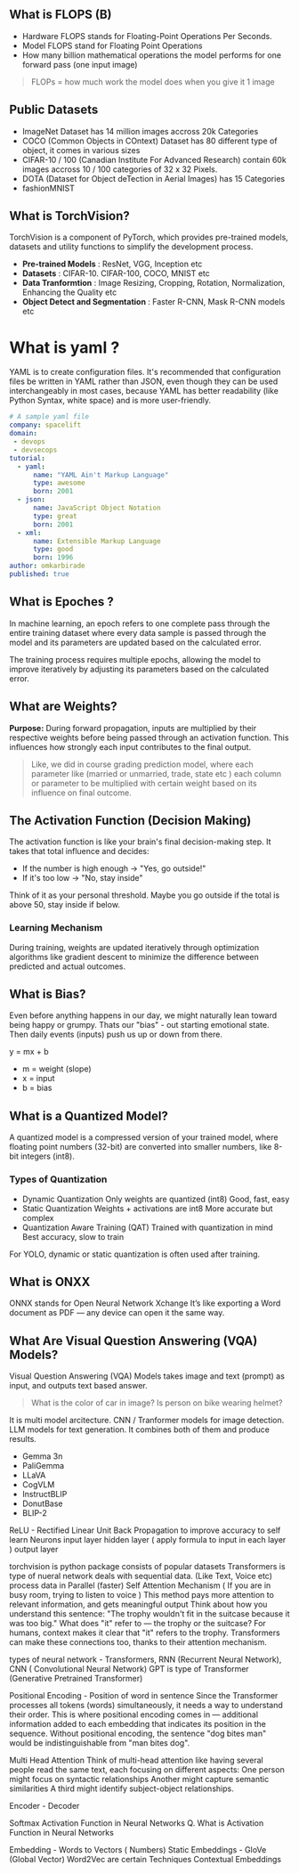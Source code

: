## What is FLOPS (B)
- Hardware FLOPS stands for Floating-Point Operations Per Seconds.
- Model FLOPS stand for Floating Point Operations
- How many billion mathematical operations the model performs for one forward pass (one input image)
> FLOPs = how much work the model does when you give it 1 image

## Public Datasets
- ImageNet Dataset has 14 million images accross 20k Categories
- COCO (Common Objects in COntext) Dataset has 80 different type of object, it comes in various sizes
- CIFAR-10 / 100 (Canadian Institute For Advanced Research) contain 60k images accross 10 / 100 categories of 32 x 32 Pixels.
- DOTA (Dataset for Object deTection in Aerial Images) has 15 Categories
- fashionMNIST

## What is TorchVision?
TorchVision is a component of PyTorch, which provides pre-trained models, datasets and utility functions to simplify the development process.
- **Pre-trained Models** : ResNet, VGG, Inception etc
- **Datasets** : CIFAR-10. CIFAR-100, COCO, MNIST etc
- **Data Tranformtion** : Image Resizing, Cropping, Rotation, Normalization, Enhancing the Quality etc
- **Object Detect and Segmentation** : Faster R-CNN, Mask R-CNN models etc

# What is yaml ?
YAML is to create configuration files. It's recommended that configuration files be written in YAML rather than JSON, even though they can be used interchangeably in most cases, because YAML has better readability (like Python Syntax, white space) and is more user-friendly.  


```yaml
# A sample yaml file
company: spacelift
domain:
 - devops
 - devsecops
tutorial:
  - yaml:
      name: "YAML Ain't Markup Language"
      type: awesome
      born: 2001
  - json:
      name: JavaScript Object Notation
      type: great
      born: 2001
  - xml:
      name: Extensible Markup Language
      type: good
      born: 1996
author: omkarbirade
published: true
```

## What is Epoches ?
In machine learning, an epoch refers to one complete pass through the entire training dataset where every data sample is passed through the model and its parameters are updated based on the calculated error. 

The training process requires multiple epochs, allowing the model to improve iteratively by adjusting its parameters based on the calculated error.

## What are Weights?
**Purpose:** During forward propagation, inputs are multiplied by their respective weights before being passed through an activation function. This influences how strongly each input contributes to the final output. 
> Like, we did in course grading prediction model, where each parameter like (married or unmarried, trade, state etc ) each column or parameter to be multiplied with certain weight based on its influence on final outcome.

## The Activation Function (Decision Making)
The activation function is like your brain's final decision-making step. It takes that total influence and decides:

- If the number is high enough → "Yes, go outside!"
- If it's too low → "No, stay inside"

Think of it as your personal threshold. Maybe you go outside if the total is above 50, stay inside if below.

### Learning Mechanism
During training, weights are updated iteratively through optimization algorithms like gradient descent to minimize the difference between predicted and actual outcomes.

## What is Bias?
Even before anything happens in our day, we might naturally lean toward being happy or grumpy. Thats our "bias" - out starting emotional state. Then daily events (inputs) push us up or down from there.

y = mx + b
- m = weight (slope)
- x = input
- b = bias

## What is a Quantized Model?
A quantized model is a compressed version of your trained model, where floating point numbers (32-bit) are converted into smaller numbers, like 8-bit integers (int8).

### Types of Quantization 
- Dynamic Quantization	Only weights are quantized (int8)	Good, fast, easy
- Static Quantization	Weights + activations are int8	More accurate but complex
- Quantization Aware Training (QAT)	Trained with quantization in mind	Best accuracy, slow to train

For YOLO, dynamic or static quantization is often used after training.

## What is ONXX
ONNX stands for Open Neural Network Xchange
 It’s like exporting a Word document as PDF — any device can open it the same way.

## What Are Visual Question Answering (VQA) Models?
Visual Question Answering (VQA) Models takes image and text (prompt) as input, and outputs text based answer.

> What is the color of car in image?
> Is person on bike wearing helmet?

It is multi model arcitecture. 
CNN / Tranformer models for image detection.
LLM models for text generation.
It combines both of them and produce results.

- Gemma 3n
- PaliGemma
- LLaVA
- CogVLM
- InstructBLIP
- DonutBase
- BLIP-2


ReLU - Rectified Linear Unit
Back Propagation to improve accuracy to self learn
Neurons
    input layer
    hidden layer ( apply formula to input in each layer )
    output layer

torchvision is python package consists of popular datasets
Transformers is type of nueral network deals with sequential data. (Like Text, Voice etc) process data in Parallel (faster)
    Self Attention Mechanism ( If you are in busy room, trying to listen to voice )
    This method pays more attention to relevant information, and gets meaningful output
   Think about how you understand this sentence: "The trophy wouldn't fit in the suitcase because it was too big." What does "it" refer to — the trophy or the suitcase? For humans, context makes it clear that "it" refers to the trophy. Transformers can make these connections too, thanks to their attention mechanism.
 
types of neural network - Transformers, RNN (Recurrent Neural Network), CNN ( Convolutional Neural Network)
GPT is type of Transformer (Generative Pretrained Transformer)

Positional Encoding - Position of word in sentence
    Since the Transformer processes all tokens (words) simultaneously, it needs a way to understand their order. This is where positional encoding comes in — additional information added to each embedding that indicates its position in the sequence. Without positional encoding, the sentence "dog bites man" would be indistinguishable from "man bites dog".

Multi Head Attention 
    Think of multi-head attention like having several people read the same text, each focusing on different aspects:
     One person might focus on syntactic relationships
     Another might capture semantic similarities 
     A third might identify subject-object relationships.

Encoder - Decoder

Softmax Activation Function in Neural Networks
Q.    What is Activation Function in Neural Networks

Embedding - Words to Vectors ( Numbers)
Static Embeddings - GloVe (Global Vector) Word2Vec are certain Techniques
Contextual Embeddings
       